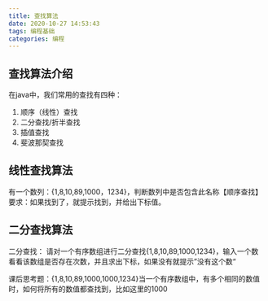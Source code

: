 ```yaml
---
title: 查找算法
date: 2020-10-27 14:53:43
tags: 编程基础
categories: 编程
---
```


## 查找算法介绍

在java中，我们常用的查找有四种：

1. 顺序（线性）查找
2. 二分查找/折半查找
3. 插值查找
4. 斐波那契查找

## 线性查找算法

有一个数列：{1,8,10,89,1000，1234}，判断数列中是否包含此名称【顺序查找】要求：如果找到了，就提示找到，并给出下标值。

## 二分查找算法

二分查找：
请对一个有序数组进行二分查找{1,8,10,89,1000,1234}，输入一个数看看该数组是否存在次数，并且求出下标，如果没有就提示”没有这个数“

课后思考题：{1,8,10,89,1000,1000,1234}当一个有序数组中，有多个相同的数值时，如何将所有的数值都查找到，比如这里的1000
